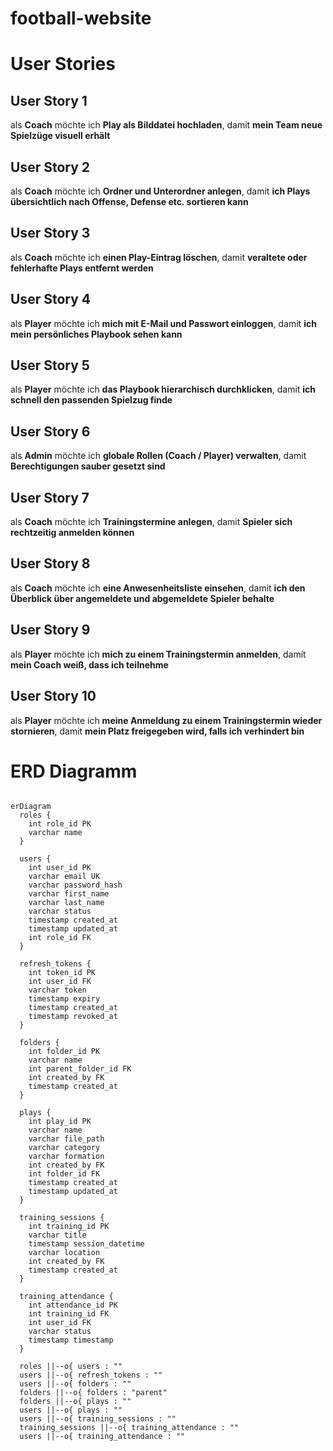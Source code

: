 # football-website

# User Stories

## User Story 1

als **Coach**
möchte ich **Play als Bilddatei hochladen**,
damit **mein Team neue Spielzüge visuell erhält**

## User Story 2

als **Coach**
möchte ich **Ordner und Unterordner anlegen**,
damit **ich Plays übersichtlich nach Offense, Defense etc. sortieren kann**

## User Story 3

als **Coach**
möchte ich **einen Play-Eintrag löschen**,
damit **veraltete oder fehlerhafte Plays entfernt werden**

## User Story 4

als **Player**
möchte ich **mich mit E-Mail und Passwort einloggen**,
damit **ich mein persönliches Playbook sehen kann**

## User Story 5

als **Player**
möchte ich **das Playbook hierarchisch durchklicken**,
damit **ich schnell den passenden Spielzug finde**

## User Story 6

als **Admin**
möchte ich **globale Rollen (Coach / Player) verwalten**,
damit **Berechtigungen sauber gesetzt sind**

## User Story 7

als **Coach**
möchte ich **Trainingstermine anlegen**,
damit **Spieler sich rechtzeitig anmelden können**

## User Story 8

als **Coach**
möchte ich **eine Anwesenheitsliste einsehen**,
damit **ich den Überblick über angemeldete und abgemeldete Spieler behalte**

## User Story 9

als **Player**
möchte ich **mich zu einem Trainingstermin anmelden**,
damit **mein Coach weiß, dass ich teilnehme**

## User Story 10

als **Player**
möchte ich **meine Anmeldung zu einem Trainingstermin wieder stornieren**,
damit **mein Platz freigegeben wird, falls ich verhindert bin**
# ERD Diagramm
```mermaid

erDiagram
  roles {
    int role_id PK
    varchar name
  }

  users {
    int user_id PK
    varchar email UK
    varchar password_hash
    varchar first_name
    varchar last_name
    varchar status
    timestamp created_at
    timestamp updated_at
    int role_id FK
  }

  refresh_tokens {
    int token_id PK
    int user_id FK
    varchar token
    timestamp expiry
    timestamp created_at
    timestamp revoked_at
  }

  folders {
    int folder_id PK
    varchar name
    int parent_folder_id FK
    int created_by FK
    timestamp created_at
  }

  plays {
    int play_id PK
    varchar name
    varchar file_path
    varchar category
    varchar formation
    int created_by FK
    int folder_id FK
    timestamp created_at
    timestamp updated_at
  }

  training_sessions {
    int training_id PK
    varchar title
    timestamp session_datetime
    varchar location
    int created_by FK
    timestamp created_at
  }

  training_attendance {
    int attendance_id PK
    int training_id FK
    int user_id FK
    varchar status
    timestamp timestamp
  }

  roles ||--o{ users : ""
  users ||--o{ refresh_tokens : ""
  users ||--o{ folders : ""
  folders ||--o{ folders : "parent"
  folders ||--o{ plays : ""
  users ||--o{ plays : ""
  users ||--o{ training_sessions : ""
  training_sessions ||--o{ training_attendance : ""
  users ||--o{ training_attendance : ""

```
